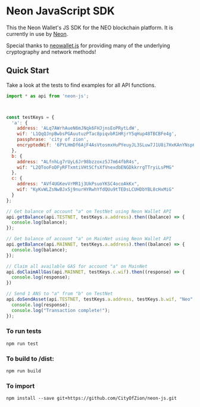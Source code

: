 # Neon JavaScript SDK

This the Neon Wallet's JS SDK for the NEO blockchain platform. It is currently in use by [Neon](https://github.com/CityOfZion/neon-wallet/).

Special thanks to [neowallet.js](https://github.com/neochainio/neowallet/blob/master/js/wallet.js) for providing many of the underlying cryptography and network methods!

## Quick Start

Take a look at the tests to find examples for all API functions.

```javascript
import * as api from 'neon-js';



const testKeys = {
  'a': {
    address: 'ALq7AWrhAueN6mJNqk6FHJjnsEoPRytLdW',
    wif: 'L1QqQJnpBwbsPGAuutuzPTac8piqvbR1HRjrY5qHup48TBCBFe4g',
    passphrase: 'city of zion',
    encryptedWif: '6PYLHmDf6AjF4AsVtosmxHuPYeuyJL3SLuw7J1U8i7HxKAnYNsp61HYRfF'
  },
  b: {
    address: "ALfnhLg7rUyL6Jr98bzzoxz5J7m64fbR4s",
    wif: "L2QTooFoDFyRFTxmtiVHt5CfsXfVnexdbENGDkkrrgTTryiLsPMG"
  },
  c: {
    address: "AVf4UGKevVrMR1j3UkPsuoYKSC4ocoAkKx",
    wif: "KyKvWLZsNwBJx5j9nurHYRwhYfdQUu9tTEDsLCUHDbYBL8cHxMiG"
  }
};

// Get balance of account "a" on TestNet using Neon Wallet API
api.getBalance(api.TESTNET, testKeys.a.address).then((balance) => {
  console.log(balance);
});

// Get balance of account "a" on MainNet using Neon Wallet API
api.getBalance(api.MAINNET, testKeys.a.address).then((balance) => {
  console.log(balance);
});

// Claim all available GAS for account "a" on MainNet
api.doClaimAllGas(api.MAINNET, testKeys.c.wif).then((response) => {
  console.log(response);
})

// Send 1 ANS to "a" from "b" on TestNet
api.doSendAsset(api.TESTNET, testKeys.a.address, testKeys.b.wif, "Neo", 1).then((response) => {
  console.log(response);
  console.log("Transaction complete!");
});
```

### To run tests
```
npm run test
```

### To build to /dist:
```
npm run build
```

### To import
```
npm install --save git+https://github.com/CityOfZion/neon-js.git
```

